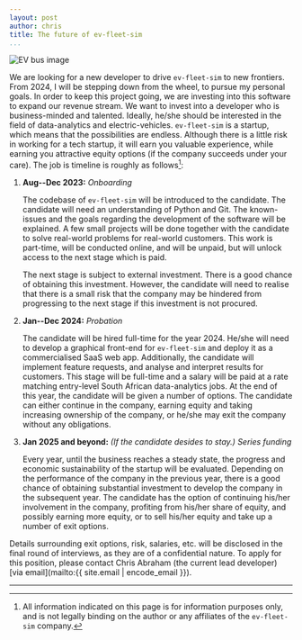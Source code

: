 ```yaml
---
layout: post
author: chris
title: The future of ev-fleet-sim
...
```


![EV bus image]({{site.baseurl}}/assets/images/posts/ev-bus.jpeg)

We are looking for a new developer to drive `ev-fleet-sim` to new frontiers. From 2024, I will be stepping down from the wheel, to pursue my personal goals. In order to keep this project going, we are investing into this software to expand our revenue stream. We want to invest into a developer who is business-minded and talented. Ideally, he/she should be interested in the field of data-analytics and electric-vehicles. `ev-fleet-sim` is a startup, which means that the possibilities are endless. Although there is a little risk in working for a tech startup, it will earn you valuable experience, while earning you attractive equity options (if the company succeeds under your care). The job is timeline is roughly as follows[^1]:

1. **Aug--Dec 2023:** *Onboarding* 

    The codebase of `ev-fleet-sim` will be introduced to the candidate. The candidate will need an understanding of Python and Git. The known-issues and the goals regarding the development of the software will be explained. A few small projects will be done together with the candidate to solve real-world problems for real-world customers. This work is part-time, will be conducted online, and will be unpaid, but will unlock access to the next stage which is paid.

    The next stage is subject to external investment. There is a good chance of obtaining this investment. However, the candidate will need to realise that there is a small risk that the company may be hindered from progressing to the next stage if this investment is not procured.

2. **Jan--Dec 2024:** *Probation*

    The candidate will be hired full-time for the year 2024. He/she will need to develop a graphical front-end for `ev-fleet-sim` and deploy it as a commercialised SaaS web app. Additionally, the candidate will implement feature requests, and analyse and interpret results for customers. This stage will be full-time and a salary will be paid at a rate matching entry-level South African data-analytics jobs. At the end of this year, the candidate will be given a number of options. The candidate can either continue in the company, earning equity and taking increasing ownership of the company, or he/she may exit the company without any obligations.

3. **Jan 2025 and beyond:** *(If the candidate desides to stay.) Series funding*

    Every year, until the business reaches a steady state, the progress and economic sustainability of the startup will be evaluated. Depending on the performance of the company in the previous year, there is a good chance of obtaining substantial investment to develop the company in the subsequent year. The candidate has the option of continuing his/her involvement in the company, profiting from his/her share of equity, and possibly earning more equity, or to sell his/her equity and take up a number of exit options.

Details surrounding exit options, risk, salaries, etc. will be disclosed in the final round of interviews, as they are of a confidential nature. To apply for this position, please contact Chris Abraham (the current lead developer) [via email](mailto:{{ site.email | encode_email }}).

---

[^1]: All information indicated on this page is for information purposes only, and is not legally binding on the author or any affiliates of the `ev-fleet-sim` company.
